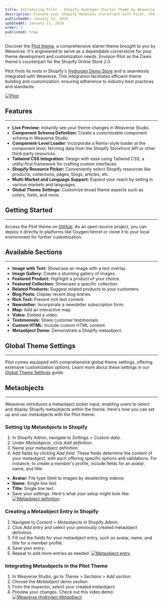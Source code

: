 ```yaml
---
title: Introducing Pilot - Shopify Hydrogen Starter Theme by Weaverse
description: Elevate your Shopify Headless storefront with Pilot, the robust and versatile starter theme by Weaverse.
publishedAt: January 11, 2024
updatedAt: January 11, 2024
order: 2
published: true
---
```


Discover the [Pilot theme](https://pilot.weaverse.dev/), a comprehensive starter theme brought to you by Weaverse. It's engineered to serve as a dependable cornerstone for your theme development and customization needs. Envision Pilot as the Dawn theme's counterpart for the Shopify Online Store 2.0.

Pilot finds its roots in Shopify's [Hydrogen Demo Store](https://github.com/Shopify/hydrogen/tree/main/templates/demo-store) and is seamlessly integrated with Weaverse. This integration facilitates efficient theme building and customization, ensuring adherence to industry best practices and standards.

[![Pilot](https://cdn.shopify.com/s/files/1/0728/0410/6547/files/landing_hero.webp?v=1703568247)](https://pilot.weaverse.dev/)

## Features
-----------
- **Live Preview:** Instantly see your theme changes in Weaverse Studio.
- **Component Schema Definition:** Create a customizable component schema in Weaverse Studio.
- **Component-Level Loader:** Incorporate a Remix-style loader at the component level, fetching data from the Shopify Storefront API or other third-party resources.
- **Tailwind CSS Integration:** Design with ease using Tailwind CSS, a utility-first framework for crafting custom interfaces.
- **Shopify Resource Picker:** Conveniently select Shopify resources like products, collections, pages, blogs, articles, etc.
- **Multi-Market and Language Support:** Expand your reach by selling in various markets and languages.
- **Global Theme Settings:** Customize broad theme aspects such as colors, fonts, and more.

## Getting Started
------------------
Access the Pilot theme on [GitHub](https://github.com/weaverse/pilot). As an open-source project, you can deploy it directly to platforms like Oxygen/Vercel or clone it to your local environment for further customization.

## Available Sections
---------------------
- **Image with Text:** Showcase an image with a text overlay.
- **Image Gallery:** Create a stunning gallery of images.
- **Featured Product:** Highlight a product of your choice.
- **Featured Collection:** Showcase a specific collection.
- **Related Products:** Suggest related products to your customers.
- **Blog Posts:** Display recent blog entries.
- **Rich Text:** Present rich text content.
- **Newsletter:** Incorporate a newsletter subscription form.
- **Map:** Add an interactive map.
- **Video:** Embed a video.
- **Testimonials:** Share customer testimonials.
- **Custom HTML:** Include custom HTML content.
- **Metaobject Demo:** Demonstrate a Shopify metaobject.

## Global Theme Settings
------------------------
Pilot comes equipped with comprehensive global theme settings, offering extensive customization options. Learn more about these settings in our [Global Theme Settings](/docs/guides/global-theme-settings) guide.

## Metaobjects
--------------
Weaverse introduces a metaobject picker input, enabling users to select and display Shopify metaobjects within the theme. Here's how you can set up and use metaobjects with the Pilot theme.

### Setting Up Metaobjects in Shopify
1. In Shopify Admin, navigate to *Settings* > *Custom data*.
2. Under *Metaobjects*, click *Add definition*.
3. Name your metaobject definition.
4. Add fields by clicking *Add field*. These fields determine the content of your metaobject, with each offering specific options and validations. For instance, to create a member's profile, include fields for an avatar, name, and title:
  - **Avatar:** File type (limit to images by deselecting videos)
  - **Name:** Single line text
  - **Title:** Single line text
- Save your settings.
  Here's what your setup might look like:
  [![Metaobject definition](https://cdn.shopify.com/s/files/1/0728/0410/6547/files/metaobject_definition.png)](https://cdn.shopify.com/s/files/1/0728/0410/6547/files/metaobject_definition.png)

### Creating a Metaobject Entry in Shopify
1. Navigate to *Content* > *Metaobjects* in Shopify Admin.
2. Click *Add entry* and select your previously created metaobject definition.
3. Fill out the fields for your metaobject entry, such as avatar, name, and title for a member profile.
4. Save your entry.
5. Repeat to add more entries as needed.
   [![Metaobject entry](https://cdn.shopify.com/s/files/1/0728/0410/6547/files/Screenshot_2024-01-11_at_14.23.52.png?v=1704968599)](https://cdn.shopify.com/s/files/1/0728/0410/6547/files/Screenshot_2024-01-11_at_14.23.52.png?v=1704968599)

### Integrating Metaobjects in the Pilot Theme
1. In Weaverse Studio, go to *Theme* > *Sections* > *Add section*.
2. Choose the *Metaobject demo* section.
3. From the Inspector, select your created metaobject.
4. Preview your changes. Check out this video demo: [![Weaverse Hydrogen Metaobject](https://img.youtube.com/vi/BEf6jfjloiE/0.jpg)](https://www.youtube.com/watch?v=BEf6jfjloiE)
